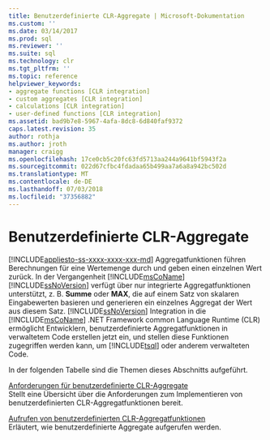 ```yaml
---
title: Benutzerdefinierte CLR-Aggregate | Microsoft-Dokumentation
ms.custom: ''
ms.date: 03/14/2017
ms.prod: sql
ms.reviewer: ''
ms.suite: sql
ms.technology: clr
ms.tgt_pltfrm: ''
ms.topic: reference
helpviewer_keywords:
- aggregate functions [CLR integration]
- custom aggregates [CLR integration]
- calculations [CLR integration]
- user-defined functions [CLR integration]
ms.assetid: bad9b7e8-5967-4afa-8dc8-6d840faf9372
caps.latest.revision: 35
author: rothja
ms.author: jroth
manager: craigg
ms.openlocfilehash: 17ce0cb5c20fc63fd5713aa244a9641bf5943f2a
ms.sourcegitcommit: 022d67cfbc4fdadaa65b499aa7a6a8a942bc502d
ms.translationtype: MT
ms.contentlocale: de-DE
ms.lasthandoff: 07/03/2018
ms.locfileid: "37356882"
---
```

# <a name="clr-user-defined-aggregates"></a>Benutzerdefinierte CLR-Aggregate
[!INCLUDE[appliesto-ss-xxxx-xxxx-xxx-md](../../includes/appliesto-ss-xxxx-xxxx-xxx-md.md)]
  Aggregatfunktionen führen Berechnungen für eine Wertemenge durch und geben einen einzelnen Wert zurück. In der Vergangenheit [!INCLUDE[msCoName](../../includes/msconame-md.md)] [!INCLUDE[ssNoVersion](../../includes/ssnoversion-md.md)] verfügt über nur integrierte Aggregatfunktionen unterstützt, z. B. **Summe** oder **MAX**, die auf einem Satz von skalaren Eingabewerten basieren und generieren ein einzelnes Aggregat der Wert aus diesem Satz. [!INCLUDE[ssNoVersion](../../includes/ssnoversion-md.md)] Integration in die [!INCLUDE[msCoName](../../includes/msconame-md.md)] .NET Framework common Language Runtime (CLR) ermöglicht Entwicklern, benutzerdefinierte Aggregatfunktionen in verwaltetem Code erstellen jetzt ein, und stellen diese Funktionen zugegriffen werden kann, um [!INCLUDE[tsql](../../includes/tsql-md.md)] oder anderem verwalteten Code.  
  
 In der folgenden Tabelle sind die Themen dieses Abschnitts aufgeführt.  
  
 [Anforderungen für benutzerdefinierte CLR-Aggregate](../../relational-databases/clr-integration-database-objects-user-defined-functions/clr-user-defined-aggregates-requirements.md)  
 Stellt eine Übersicht über die Anforderungen zum Implementieren von benutzerdefinierten CLR-Aggregatfunktionen bereit.  
  
 [Aufrufen von benutzerdefinierten CLR-Aggregatfunktionen](../../relational-databases/clr-integration-database-objects-user-defined-functions/clr-user-defined-aggregate-invoking-functions.md)  
 Erläutert, wie benutzerdefinierte Aggregate aufgerufen werden.  
  
  
